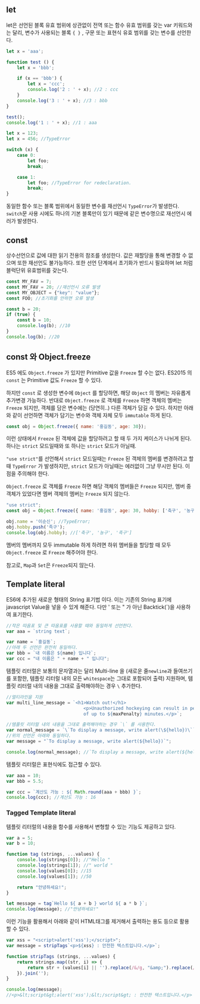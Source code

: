 ## let

let은 선언된 블록 유효 범위에 상관없이 전역 또는 함수 유효 범위를 갖는 var 키워드와는 달리, 변수가 사용되는 블록 `{ }` , 구문 또는 표현식 유효 범위를 갖는 변수를 선언한다.

```javascript
let x = 'aaa';

function test () {
    let x = 'bbb';

    if (x == 'bbb') {
        let x = 'ccc';
        console.log('2 : ' + x); //2 : ccc
    }
    console.log('3 : ' + x); //3 : bbb
}

test();
console.log('1 : ' + x); //1 : aaa
```

```javascript
let x = 123;
let x = 456; //TypeError

switch (x) {
    case 0:
        let foo;
        break;

    case 1:
        let foo; //TypeError for redeclaration.
        break;
}
```
동일한 함수 또는 블록 범위에서 동일한 변수를 재선언시 `TypeError`가 발생한다. `switch`문 사용 시에도 하나의 기본 블록만이 있기 때문에 같은 변수명으로 재선언시 에러가 발생한다.


## const

상수선언으로 값에 대한 읽기 전용의 참조를 생성한다. 값은 재할당을 통해 변경할 수 없으며 또한 재선언도 불가능하다. 또한 선언 단계에서 초기화가 반드시 필요하며 let 처럼 블럭단위 유효범위를 갖는다.

```javascript
const MY_FAV = 7;
const MY_FAV = 20; //재선언시 오류 발생
const MY_OBJECT = {"key": "value"};
const FOO; //초기화를 안하면 오류 발생

const b = 20;
if (true) {
    const b = 10;
    console.log(b); //10
}
console.log(b); //20
```


## const 와 Object.freeze

ES5 에도 `Object.freeze` 가 있지만 Primitive 값을 `Freeze` 할 수는 없다.
ES2015 의 `const` 는 Primitive 값도 `Freeze` 할 수 있다.

하지만 `const` 로 생성한 변수에 `Object` 를 할당하면, 해당 `Object` 의 멤버는 자유롭게 추가변경 가능하다.
반대로 `Object.freeze` 로 객체를 `Freeze` 하면 객체의 멤버는 `Freeze` 되지만, 객체를 담은 변수에는 (당연히..) 다른 객체가 담길 수 있다. 
하지만 아래와 같이 선언하면 객체가 담기는 변수와 객체 자체 모두 `immutable` 하게 된다.

```javascript
const obj = Object.freeze({ name: '홍길동', age: 30});
```

이런 상태에서 `Freeze` 된 객체에 값을 할당하려고 할 때 두 가지 케이스가 나뉘게 된다.
하나는 `strict` 모드일때와 또 하나는 `strict` 모드가 아닐때.

`"use strict"`를 선언해서 `strict` 모드일때는 `Freeze` 된 객체의 멤버를 변경하려고 할때 `TypeError` 가 발생하지만, `strict` 모드가 아닐때는 에러없이 그냥 무시만 된다. 이 점을 주의해야 한다.

`Object.freeze` 로 객체를 `Freeze` 하면 해당 객체의 멤버들은 `Freeze` 되지만, 멤버 중 객체가 있었다면 멤버 객체의 멤버는 `Freeze` 되지 않는다.

```javascript
"use strict";
const obj = Object.freeze({ name: '홍길동', age: 30, hobby: ['축구', '농구']});

obj.name = '이순신'; //TypeError;
obj.hobby.push('족구');
console.log(obj.hobby); //['축구', '농구', '족구']
```

멤버의 멤버까지 모두 immutable 하게 하려면 하위 멤버들을 할당할 때 모두 `Object.freeze` 로 `Freeze` 해주어야 한다.

참고로, `Map`과 `Set`은 `Freeze`되지 않는다.



## Template literal

ES6에 추가된 새로운 형태의 String 표기법 이다. 이는 기존의 String 표기에 javascript Value을 넣을 수 있게 해준다. 다만 ' 또는 " 가 아닌 Backtick(\`)을 사용하여 표기한다.

```javascript
//작은 따옴표 및 큰 따옴표를 사용할 때와 동일하게 선언한다.
var aaa = `string text`;

var name = `홍길동`;
//아래 두 선언은 완전히 동일하다.
var bbb = `내 이름은 ${name} 입니다`;
var ccc = "내 이름은 " + name + " 입니다";
```


템플릿 리터럴은 보통의 문자열과는 달리 Multi-line 을 (새로운 줄`newline`과 들여쓰기를 포함한, 템플릿 리터럴 내의 모든 `whitespace`는 그대로 포함되어 출력) 지원하며, 템플릿 리터럴 내의 내용을 그대로 출력해야하는 경우 `\` 추가한다.

```javascript
//멀티라인을 지원
var multi_line_message = `<h1>Watch out!</h1>
                             <p>Unauthorized hockeying can result in penalties
                             of up to ${maxPenalty} minutes.</p>`;

//템플릿 리터럴 내의 내용을 그대로 출력해야하는 경우 `\` 를 사용한다.
var normal_message = `\`To display a message, write alert(\${hello})\``;
//위의 선언은 아래와 동일하다.
var message = "`To display a message, write alert(${hello})`";

console.log(normal_message); //`To display a message, write alert(${hello})`
```

템플릿 리터럴은 표현식에도 접근할 수 있다.

```javascript
var aaa = 10;
var bbb = 5.5;

var ccc = `계산도 가능 : ${ Math.round(aaa + bbb) }`;
console.log(ccc); //계산도 가능 : 16
```



### Tagged Template literal

템플릿 리터럴의 내용을 함수를 사용해서 변형할 수 있는 기능도 제공하고 있다.

```javascript
var a = 5;
var b = 10;

function tag (strings, ...values) {
    console.log(strings[0]); //"Hello "
    console.log(strings[1]); //" world "
    console.log(values[0]); //15
    console.log(values[1]); //50

    return "안녕하세요!";
}

let message = tag`Hello ${ a + b } world ${ a * b }`;
console.log(message); //"안녕하세요!"
```


이런 기능을 활용해서 아래와 같이 HTML태그를 제거해서 출력하는 용도 등으로 활용할 수 있다.

```javascript
var xss = "<script>alert('xss');</script>";
var message = stripTags`<p>${xss} : 안전한 텍스트입니다.</p>`;

function stripTags (strings, ...values) {
    return strings.map((str, i) => {
        return str + (values[i] || '').replace(/&/g, "&amp;").replace(/</g, "&lt;").replace(/>/g, "&gt;");
    }).join('');
}

console.log(message);
//<p>&lt;script&gt;alert('xss');&lt;/script&gt; : 안전한 텍스트입니다.</p>
```
